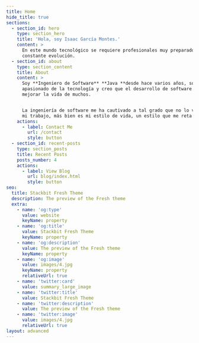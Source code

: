 ```yaml
---
title: Home
hide_title: true
sections:
  - section_id: hero
    type: section_hero
    title: 'Hola, soy Isaac García Montes.'
    content: >
      En este mundo tecnológico se requiere profesionales muy preparados y en
      constante evolución.
  - section_id: about
    type: section_content
    title: About
    content: >
      Soy **Ingeniero de Software** **Java **desde hace varios años, soy un
      apasionado de la tecnología y creo que el desarrollo de software puede
      mejorar la vida de muchos.


      La ingeniería de software me ha cautivado a tal grado que no lo veo como
      mi trabajo, más bien es mi estilo de vida, un estilo que me reta cada día.
    actions:
      - label: Contact Me
        url: /contact
        style: button
  - section_id: recent-posts
    type: section_posts
    title: Recent Posts
    posts_number: 4
    actions:
      - label: View Blog
        url: blog/index.html
        style: button
seo:
  title: Stackbit Fresh Theme
  description: The preview of the Fresh theme
  extra:
    - name: 'og:type'
      value: website
      keyName: property
    - name: 'og:title'
      value: Stackbit Fresh Theme
      keyName: property
    - name: 'og:description'
      value: The preview of the Fresh theme
      keyName: property
    - name: 'og:image'
      value: images/4.jpg
      keyName: property
      relativeUrl: true
    - name: 'twitter:card'
      value: summary_large_image
    - name: 'twitter:title'
      value: Stackbit Fresh Theme
    - name: 'twitter:description'
      value: The preview of the Fresh theme
    - name: 'twitter:image'
      value: images/4.jpg
      relativeUrl: true
layout: advanced
---
```

